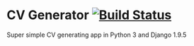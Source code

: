 # CV Generator [![Build Status](https://travis-ci.org/Gimpneek/cv_gen.svg?branch=master)](https://travis-ci.org/Gimpneek/cv_gen)
Super simple CV generating app in Python 3 and Django 1.9.5
